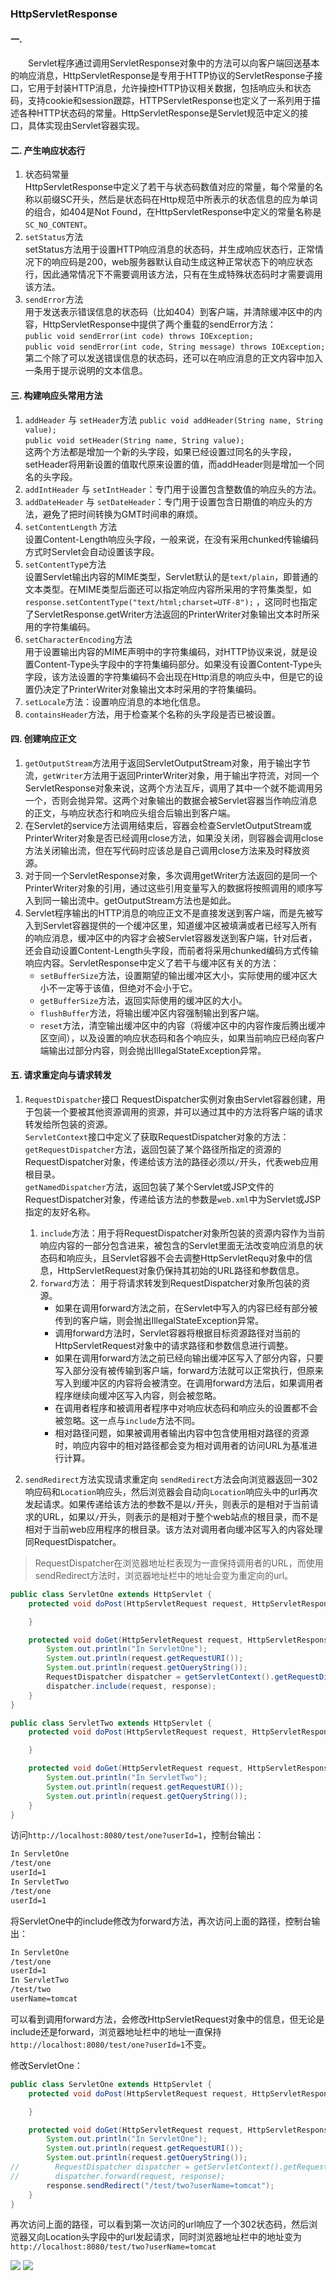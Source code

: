 ### HttpServletResponse
#### 一.
&emsp;&emsp;Servlet程序通过调用ServletResponse对象中的方法可以向客户端回送基本的响应消息，HttpServletResponse是专用于HTTP协议的ServletResponse子接口，它用于封装HTTP消息，允许操控HTTP协议相关数据，包括响应头和状态码，支持cookie和session跟踪，HTTPServletResponse也定义了一系列用于描述各种HTTP状态码的常量。HttpServletResponse是Servlet规范中定义的接口，具体实现由Servlet容器实现。
#### 二. 产生响应状态行
1. 状态码常量  
HttpServletResponse中定义了若干与状态码数值对应的常量，每个常量的名称以前缀SC开头，然后是状态码在Http规范中所表示的状态信息的应为单词的组合，如404是Not Found，在HttpServletResponse中定义的常量名称是`SC_NO_CONTENT`。
2. `setStatus`方法  
setStatus方法用于设置HTTP响应消息的状态码，并生成响应状态行，正常情况下的响应码是200，web服务器默认自动生成这种正常状态下的响应状态行，因此通常情况下不需要调用该方法，只有在生成特殊状态码时才需要调用该方法。
3. `sendError`方法  
用于发送表示错误信息的状态码（比如404）到客户端，并清除缓冲区中的内容，HttpServletResponse中提供了两个重载的sendError方法：  
`public void sendError(int code) throws IOException;`  
`public void sendError(int code, String message) throws IOException;`  
第二个除了可以发送错误信息的状态码，还可以在响应消息的正文内容中加入一条用于提示说明的文本信息。 

#### 三. 构建响应头常用方法
1. `addHeader` 与 `setHeader`方法
`public void addHeader(String name, String value);`  
`public void setHeader(String name, String value);`  
这两个方法都是增加一个新的头字段，如果已经设置过同名的头字段，setHeader将用新设置的值取代原来设置的值，而addHeader则是增加一个同名的头字段。
2. `addIntHeader` 与 `setIntHeader`：专门用于设置包含整数值的响应头的方法。
3. `addDateHeader` 与 `setDateHeader`：专门用于设置包含日期值的响应头的方法，避免了把时间转换为GMT时间串的麻烦。
4. `setContentLength` 方法  
设置Content-Length响应头字段，一般来说，在没有采用chunked传输编码方式时Servlet会自动设置该字段。
5. `setContentTyp`e方法  
设置Servlet输出内容的MIME类型，Servlet默认的是`text/plain`，即普通的文本类型。在MIME类型后面还可以指定响应内容所采用的字符集类型，如`response.setContentType("text/html;charset=UTF-8");` ，这同时也指定了ServletResponse.getWriter方法返回的PrinterWriter对象输出文本时所采用的字符集编码。
6. `setCharacterEncoding`方法  
用于设置输出内容的MIME声明中的字符集编码，对HTTP协议来说，就是设置Content-Type头字段中的字符集编码部分。如果没有设置Content-Type头字段，该方法设置的字符集编码不会出现在Http消息的响应头中，但是它的设置仍决定了PrinterWriter对象输出文本时采用的字符集编码。
7. `setLocale`方法：设置响应消息的本地化信息。
8. `containsHeader`方法，用于检查某个名称的头字段是否已被设置。

#### 四. 创建响应正文
1. `getOutputStream`方法用于返回ServletOutputStream对象，用于输出字节流，`getWriter`方法用于返回PrinterWriter对象，用于输出字符流，对同一个ServletResponse对象来说，这两个方法互斥，调用了其中一个就不能调用另一个，否则会抛异常。这两个对象输出的数据会被Servlet容器当作响应消息的正文，与响应状态行和响应头组合后输出到客户端。
2. 在Servlet的service方法调用结束后，容器会检查ServletOutputStream或PrinterWriter对象是否已经调用close方法，如果没关闭，则容器会调用close方法关闭输出流，但在写代码时应该总是自己调用close方法来及时释放资源。
3. 对于同一个ServletResponse对象，多次调用getWriter方法返回的是同一个PrinterWriter对象的引用，通过这些引用变量写入的数据将按照调用的顺序写入到同一输出流中。getOutputStream方法也是如此。
4. Servlet程序输出的HTTP消息的响应正文不是直接发送到客户端，而是先被写入到Servlet容器提供的一个缓冲区里，知道缓冲区被填满或者已经写入所有的响应消息，缓冲区中的内容才会被Servlet容器发送到客户端，针对后者，还会自动设置Content-Length头字段，而前者将采用chunked编码方式传输响应内容。ServletResponse中定义了若干与缓冲区有关的方法：    
    * `setBufferSize`方法，设置期望的输出缓冲区大小，实际使用的缓冲区大小不一定等于该值，但绝对不会小于它。
    * `getBufferSize`方法，返回实际使用的缓冲区的大小。
    * `flushBuffer`方法，将输出缓冲区内容强制输出到客户端。
    * `reset`方法，清空输出缓冲区中的内容（将缓冲区中的内容作废后腾出缓冲区空间），以及设置的响应状态码和各个响应头，如果当前响应已经向客户端输出过部分内容，则会抛出IllegalStateException异常。

#### 五. 请求重定向与请求转发
1. `RequestDispatcher`接口
RequestDispatcher实例对象由Servlet容器创建，用于包装一个要被其他资源调用的资源，并可以通过其中的方法将客户端的请求转发给所包装的资源。  
`ServletContext`接口中定义了获取RequestDispatcher对象的方法：  
`getRequestDispatcher`方法，返回包装了某个路径所指定的资源的RequestDispatcher对象，传递给该方法的路径必须以`/`开头，代表web应用根目录。   
`getNamedDispatcher`方法，返回包装了某个Servlet或JSP文件的RequestDispatcher对象，传递给该方法的参数是`web.xml`中为Servlet或JSP指定的友好名称。  
    1. `include`方法：用于将RequestDispatcher对象所包装的资源内容作为当前响应内容的一部分包含进来，被包含的Servlet里面无法改变响应消息的状态码和响应头，且Servlet容器不会去调整HttpServletRequ对象中的信息，HttpServletRequest对象仍保持其初始的URL路径和参数信息。  
    2. `forward`方法： 用于将请求转发到RequestDispatcher对象所包装的资源。  
        * 如果在调用forward方法之前，在Servlet中写入的内容已经有部分被传到的客户端，则会抛出IllegalStateException异常。
        * 调用forward方法时，Servlet容器将根据目标资源路径对当前的HttpServletRequest对象中的请求路径和参数信息进行调整。
        * 如果在调用forward方法之前已经向输出缓冲区写入了部分内容，只要写入部分没有被传输到客户端，forward方法就可以正常执行，但原来写入到缓冲区的内容将会被清空。在调用forward方法后，如果调用者程序继续向缓冲区写入内容，则会被忽略。
        * 在调用者程序和被调用者程序中对响应状态码和响应头的设置都不会被忽略。这一点与`include`方法不同。
        * 相对路径问题，如果被调用者输出内容中包含使用相对路径的资源时，响应内容中的相对路径都会变为相对调用者的访问URL为基准进行计算。   
    
2. `sendRedirect`方法实现请求重定向
`sendRedirect`方法会向浏览器返回一302响应码和`Location`响应头，然后浏览器会自动向`Location`响应头中的url再次发起请求。如果传递给该方法的参数不是以`/`开头，则表示的是相对于当前请求的URL，如果以`/`开头，则表示的是相对于整个web站点的根目录，而不是相对于当前web应用程序的根目录。该方法对调用者向缓冲区写入的内容处理同RequestDispatcher。

> RequestDispatcher在浏览器地址栏表现为一直保持调用者的URL，而使用sendRedirect方法时，浏览器地址栏中的地址会变为重定向的url。  

```java
public class ServletOne extends HttpServlet {
    protected void doPost(HttpServletRequest request, HttpServletResponse response) throws ServletException, IOException {

    }

    protected void doGet(HttpServletRequest request, HttpServletResponse response) throws ServletException, IOException {
        System.out.println("In ServletOne");
        System.out.println(request.getRequestURI());
        System.out.println(request.getQueryString());
        RequestDispatcher dispatcher = getServletContext().getRequestDispatcher("/test/two?userName=tomcat");
        dispatcher.include(request, response);
    }
}

public class ServletTwo extends HttpServlet {
    protected void doPost(HttpServletRequest request, HttpServletResponse response) throws ServletException, IOException {

    }

    protected void doGet(HttpServletRequest request, HttpServletResponse response) throws ServletException, IOException {
        System.out.println("In ServletTwo");
        System.out.println(request.getRequestURI());
        System.out.println(request.getQueryString());
    }
}
```
访问`http://localhost:8080/test/one?userId=1`，控制台输出：
```txt
In ServletOne
/test/one
userId=1
In ServletTwo
/test/one
userId=1
```

将ServletOne中的include修改为forward方法，再次访问上面的路径，控制台输出：
```txt
In ServletOne
/test/one
userId=1
In ServletTwo
/test/two
userName=tomcat
```
可以看到调用forward方法，会修改HttpServletRequest对象中的信息，但无论是include还是forward，浏览器地址栏中的地址一直保持`http://localhost:8080/test/one?userId=1`不变。

修改ServletOne：
```java
public class ServletOne extends HttpServlet {
    protected void doPost(HttpServletRequest request, HttpServletResponse response) throws ServletException, IOException {

    }

    protected void doGet(HttpServletRequest request, HttpServletResponse response) throws ServletException, IOException {
        System.out.println("In ServletOne");
        System.out.println(request.getRequestURI());
        System.out.println(request.getQueryString());
//        RequestDispatcher dispatcher = getServletContext().getRequestDispatcher("/test/two?userName=tomcat");
//        dispatcher.forward(request, response);
        response.sendRedirect("/test/two?userName=tomcat");
    }
}
```

再次访问上面的路径，可以看到第一次访问的url响应了一个302状态码，然后浏览器又向Location头字段中的url发起请求，同时浏览器地址栏中的地址变为`http://localhost:8080/test/two?userName=tomcat`

![](../imgs/2018-05-13_201616.png)
![](../imgs/I]IM43Z9DO3~PLPK7]4JA`V.png)